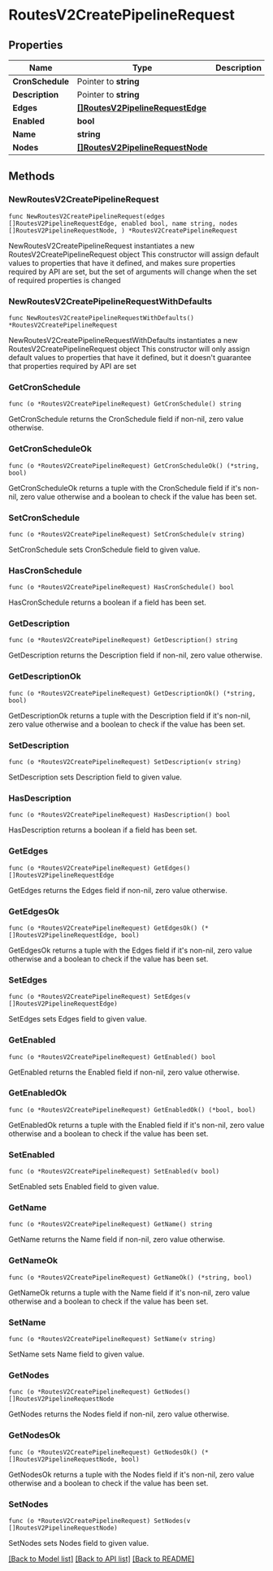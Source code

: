 # RoutesV2CreatePipelineRequest

## Properties

Name | Type | Description | Notes
------------ | ------------- | ------------- | -------------
**CronSchedule** | Pointer to **string** |  | [optional] 
**Description** | Pointer to **string** |  | [optional] 
**Edges** | [**[]RoutesV2PipelineRequestEdge**](RoutesV2PipelineRequestEdge.md) |  | 
**Enabled** | **bool** |  | 
**Name** | **string** |  | 
**Nodes** | [**[]RoutesV2PipelineRequestNode**](RoutesV2PipelineRequestNode.md) |  | 

## Methods

### NewRoutesV2CreatePipelineRequest

`func NewRoutesV2CreatePipelineRequest(edges []RoutesV2PipelineRequestEdge, enabled bool, name string, nodes []RoutesV2PipelineRequestNode, ) *RoutesV2CreatePipelineRequest`

NewRoutesV2CreatePipelineRequest instantiates a new RoutesV2CreatePipelineRequest object
This constructor will assign default values to properties that have it defined,
and makes sure properties required by API are set, but the set of arguments
will change when the set of required properties is changed

### NewRoutesV2CreatePipelineRequestWithDefaults

`func NewRoutesV2CreatePipelineRequestWithDefaults() *RoutesV2CreatePipelineRequest`

NewRoutesV2CreatePipelineRequestWithDefaults instantiates a new RoutesV2CreatePipelineRequest object
This constructor will only assign default values to properties that have it defined,
but it doesn't guarantee that properties required by API are set

### GetCronSchedule

`func (o *RoutesV2CreatePipelineRequest) GetCronSchedule() string`

GetCronSchedule returns the CronSchedule field if non-nil, zero value otherwise.

### GetCronScheduleOk

`func (o *RoutesV2CreatePipelineRequest) GetCronScheduleOk() (*string, bool)`

GetCronScheduleOk returns a tuple with the CronSchedule field if it's non-nil, zero value otherwise
and a boolean to check if the value has been set.

### SetCronSchedule

`func (o *RoutesV2CreatePipelineRequest) SetCronSchedule(v string)`

SetCronSchedule sets CronSchedule field to given value.

### HasCronSchedule

`func (o *RoutesV2CreatePipelineRequest) HasCronSchedule() bool`

HasCronSchedule returns a boolean if a field has been set.

### GetDescription

`func (o *RoutesV2CreatePipelineRequest) GetDescription() string`

GetDescription returns the Description field if non-nil, zero value otherwise.

### GetDescriptionOk

`func (o *RoutesV2CreatePipelineRequest) GetDescriptionOk() (*string, bool)`

GetDescriptionOk returns a tuple with the Description field if it's non-nil, zero value otherwise
and a boolean to check if the value has been set.

### SetDescription

`func (o *RoutesV2CreatePipelineRequest) SetDescription(v string)`

SetDescription sets Description field to given value.

### HasDescription

`func (o *RoutesV2CreatePipelineRequest) HasDescription() bool`

HasDescription returns a boolean if a field has been set.

### GetEdges

`func (o *RoutesV2CreatePipelineRequest) GetEdges() []RoutesV2PipelineRequestEdge`

GetEdges returns the Edges field if non-nil, zero value otherwise.

### GetEdgesOk

`func (o *RoutesV2CreatePipelineRequest) GetEdgesOk() (*[]RoutesV2PipelineRequestEdge, bool)`

GetEdgesOk returns a tuple with the Edges field if it's non-nil, zero value otherwise
and a boolean to check if the value has been set.

### SetEdges

`func (o *RoutesV2CreatePipelineRequest) SetEdges(v []RoutesV2PipelineRequestEdge)`

SetEdges sets Edges field to given value.


### GetEnabled

`func (o *RoutesV2CreatePipelineRequest) GetEnabled() bool`

GetEnabled returns the Enabled field if non-nil, zero value otherwise.

### GetEnabledOk

`func (o *RoutesV2CreatePipelineRequest) GetEnabledOk() (*bool, bool)`

GetEnabledOk returns a tuple with the Enabled field if it's non-nil, zero value otherwise
and a boolean to check if the value has been set.

### SetEnabled

`func (o *RoutesV2CreatePipelineRequest) SetEnabled(v bool)`

SetEnabled sets Enabled field to given value.


### GetName

`func (o *RoutesV2CreatePipelineRequest) GetName() string`

GetName returns the Name field if non-nil, zero value otherwise.

### GetNameOk

`func (o *RoutesV2CreatePipelineRequest) GetNameOk() (*string, bool)`

GetNameOk returns a tuple with the Name field if it's non-nil, zero value otherwise
and a boolean to check if the value has been set.

### SetName

`func (o *RoutesV2CreatePipelineRequest) SetName(v string)`

SetName sets Name field to given value.


### GetNodes

`func (o *RoutesV2CreatePipelineRequest) GetNodes() []RoutesV2PipelineRequestNode`

GetNodes returns the Nodes field if non-nil, zero value otherwise.

### GetNodesOk

`func (o *RoutesV2CreatePipelineRequest) GetNodesOk() (*[]RoutesV2PipelineRequestNode, bool)`

GetNodesOk returns a tuple with the Nodes field if it's non-nil, zero value otherwise
and a boolean to check if the value has been set.

### SetNodes

`func (o *RoutesV2CreatePipelineRequest) SetNodes(v []RoutesV2PipelineRequestNode)`

SetNodes sets Nodes field to given value.



[[Back to Model list]](../README.md#documentation-for-models) [[Back to API list]](../README.md#documentation-for-api-endpoints) [[Back to README]](../README.md)


